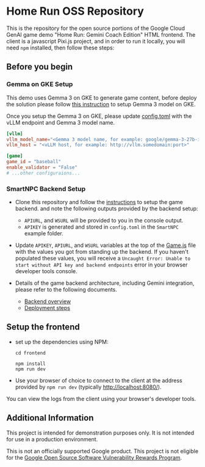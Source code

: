 # Home Run OSS Repository 

This is the repository for the open source portions of the Google Cloud GenAI game demo "Home Run: Gemini Coach Edition" HTML frontend.  The client is a javascript Pixi.js project, and in order to run it locally, you will need `npm` installed, then follow these steps:

## Before you begin

### Gemma on GKE Setup

This demo uses Gemma 3 on GKE to generate game content, before deploy the solution please follow [this instruction](<TODO: Add links>)
to setup Gemma 3 model on GKE.

Once you setup the Gemma 3 on GKE, please update [config.toml](./backend/smartnpc/config.app.toml.template) with the vLLM endpoint and Gemma 3 model name.

```toml
[vllm]
vllm_model_name="<Gemma 3 model name, for example: google/gemma-3-27b-it>"
vllm_host = "<vLLM host, for example: http://vllm.somedomain:port>"

[game]
game_id = "baseball"
enable_validator = "False"
# ...other configuraions...
```

### SmartNPC Backend Setup
* Clone this repository and follow the [instructions](./backend/terraform/README.md) to setup the game backend.
and note the following outputs provided by the backend setup:

  -   `APIURL`, and `WSURL` will be provided to you in the console output.
  -   `APIKEY` is generated and stored in `config.toml` in the `SmartNPC` example folder.

* Update `APIKEY`, `APIURL`, and `WSURL` variables at the top of the [Game.js](./frontend/src/Game.js) file with the values you got from standing up the backend.  If you haven't populated these values, you will receive a `Uncaught Error: Unable to start without API key and backend endpoints` error in your browser developer tools console.

* Details of the game backend architecture, including Gemini integration, please refer to the following documents.

  -   [Backend overview](./backend/smartnpc/README.md)
  -   [Deployment steps](./backend/terraform/README.md)

## Setup the frontend

* set up the dependencies using NPM:

  ```
  cd frontend

  npm install
  npm run dev
  ```

* Use your browser of choice to connect to the client at the address provided by `npm run dev` (typically [http://localhost:8080/]()).

You can view the logs from the client using your browser's developer tools.

## Additional Information
This project is intended for demonstration purposes only. It is not
intended for use in a production environment.

This is not an officially supported Google product. This project is not
eligible for the [Google Open Source Software Vulnerability Rewards
Program](https://bughunters.google.com/open-source-security).
